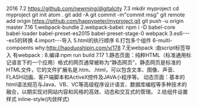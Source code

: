 2016
7.2
  https://github.com/newming/digitalcity
7.3
  mkdir myproject
  cd myproject
  git init
  atom .
  git add -A
  git commit -m"commit msg"
  git remote add origin https://github.com/happypeter/myproject.git
  git push -u origin master
7.16
  1.webpack-bundle
  2.webpack-babel:
    npm i -D babel-core babel-loader  babel-preset-es2015 babel-preset-stage-0 webpack
  3.es6----es5的转换
  4.import---导入
  5.html的执行顺序
  6.打包多个组件
    6-multi-compoents
    why:http://haoduoshipin.com/v/178
  7.无webpack :由script标签导入
    有webpack :
  8.编译:npm run build
7.17
  1.静态页面：纯粹HTML（标准通用标记语言下的一个应用）格式的网页通常被称为“静态网页”，静态网页是标准的HTML文件，它的文件扩展名是.htm、.html，可以包含文本、图像、声音、FLASH动画、客户端脚本和ActiveX控件及JAVA小程序等。
  动态页面：基本的html语法规范与Java、VB、VC等高级程序设计语言、数据库编程等多种技术的融合，以期实现对网站内容和风格的高效、动态和交互式的管理。
  2.给组件设置样式
    inline-style(内敛样式)
    
